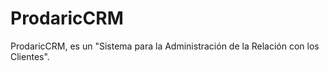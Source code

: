 ProdaricCRM
===========

ProdaricCRM, es un "Sistema para la Administración de la Relación con los Clientes".